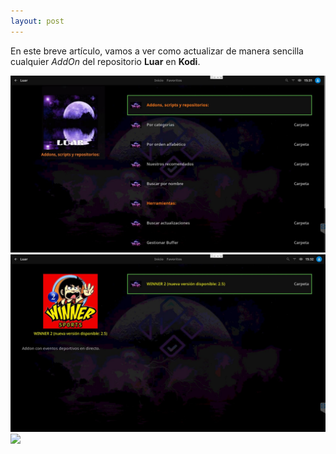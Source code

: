 ```yaml
---
layout: post
---
```


En este breve artículo, vamos a ver como actualizar de manera sencilla cualquier *AddOn* del repositorio **Luar** en **Kodi**.


<img src="https://raw.githubusercontent.com/javierpzh/webjavierpzh/master/assets/img/images/como_actualizar_addons_del_repositorio_luar_en_kodi/repositorio_luar.jpeg" />

<img src="https://raw.githubusercontent.com/javierpzh/webjavierpzh/master/assets/img/images/como_actualizar_addons_del_repositorio_luar_en_kodi/actualizaciones_luar.jpeg" />

<img src="https://raw.githubusercontent.com/javierpzh/webjavierpzh/master/assets/img/images/como_actualizar_addons_del_repositorio_luar_en_kodi/actualización_luar.jpeg" />


